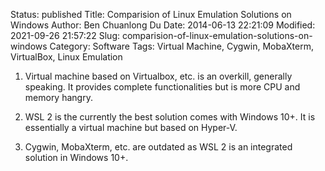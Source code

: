 Status: published
Title: Comparision of Linux Emulation Solutions on Windows
Author: Ben Chuanlong Du
Date: 2014-06-13 22:21:09
Modified: 2021-09-26 21:57:22
Slug: comparision-of-linux-emulation-solutions-on-windows
Category: Software
Tags: Virtual Machine, Cygwin, MobaXterm, VirtualBox, Linux Emulation

 
1. Virtual machine based on Virtualbox, etc. is an overkill, 
    generally speaking.
    It provides complete functionalities 
    but is more CPU and memory hangry.

2. WSL 2 is the currently the best solution comes with Windows 10+.
    It is essentially a virtual machine but based on Hyper-V.

3. Cygwin, MobaXterm, etc. are outdated 
    as WSL 2 is an integrated solution in Windows 10+.
